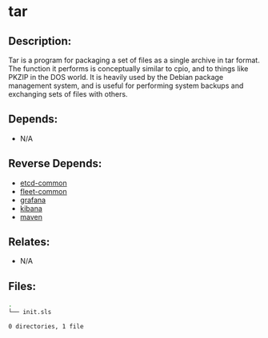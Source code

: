 # tar

## Description:

Tar is a program for packaging a set of files as a single archive in tar format.  The function it performs is conceptually similar to cpio, and to things like PKZIP in the DOS world.  It is heavily used by the Debian package management system, and is useful for performing system backups and exchanging sets of files with others.

## Depends:

  -  N/A

## Reverse Depends:

  -  [etcd-common](/salt/etcd-common)
  -  [fleet-common](/salt/fleet-common)
  -  [grafana](/salt/grafana)
  -  [kibana](/salt/kibana)
  -  [maven](/salt/maven)

## Relates:

  -  N/A

## Files:

```bash
.
└── init.sls

0 directories, 1 file
```
